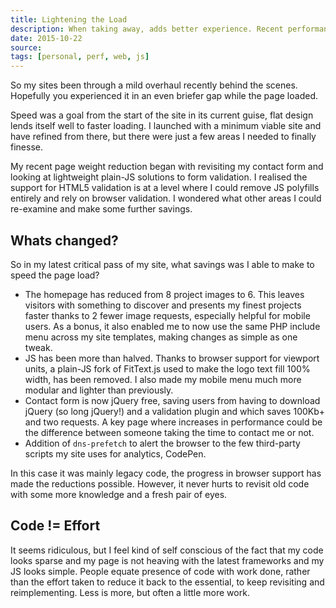 ```yaml
---
title: Lightening the Load
description: When taking away, adds better experience. Recent performance tweaks to lighten page weight and increase speed of paulfosterdesign.co.uk
date: 2015-10-22
source: 
tags: [personal, perf, web, js]
---
```

So my sites been through a mild overhaul recently behind the scenes. Hopefully you experienced it in an even briefer gap while the page loaded.

Speed was a goal from the start of the site in its current guise, flat design lends itself well to faster loading. I launched with a minimum viable site and have refined from there, but there were just a few  areas I needed to finally finesse. 

My recent page weight reduction began with revisiting my contact form and looking at lightweight plain-JS solutions to form validation. I realised the support for HTML5 validation is at a level where I could remove JS polyfills entirely and rely on browser validation. I wondered what other areas I could re-examine and make some further savings.

## Whats changed?

So in my latest critical pass of my site, what savings was I able to make to speed the page load? 

*	The homepage has reduced from 8 project images to 6. This leaves visitors with something to discover and presents my finest projects faster thanks to 2 fewer image requests, especially helpful for mobile users. As a bonus, it also enabled me to now use the same PHP include menu across my site templates, making changes as simple as one tweak. 
*	JS has been more than halved. Thanks to browser support for viewport units, a plain-JS fork of FitText.js used to make the logo text fill 100% width, has been removed. I also made my mobile menu much more modular and lighter than previously.
*	Contact form is now jQuery free, saving users from having to download jQuery (so long jQuery!) and a validation plugin and which saves 100Kb+ and two requests. A key page where increases in performance could be the difference between someone taking the time to contact me or not.
*	Addition of `dns-prefetch` to alert the browser to the few third-party scripts my site uses for analytics, CodePen.

In this case it was mainly legacy code, the progress in browser support has made the reductions possible. However, it never hurts to revisit old code with some more knowledge and a fresh pair of eyes.

## Code != Effort

It seems ridiculous, but I feel kind of self conscious of the fact that my code looks sparse and my page is not heaving with the latest frameworks and my JS looks simple. People equate presence of code with work done, rather than the effort taken to reduce it back to the essential, to keep revisiting and reimplementing. Less is more, but often a little more work.